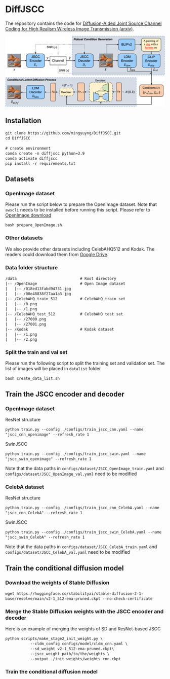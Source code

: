 # DiffJSCC

The repository contains the code for [Diffusion-Aided Joint Source Channel Coding for High Realism Wireless Image Transmission (arxiv)](https://arxiv.org/pdf/2404.17736). 

<img src="images/Main.png" alt="overview" width="700"/>


## Installation

    git clone https://github.com/mingyuyng/DiffJSCC.git
    cd DiffJSCC

    # create environment
    conda create -n diffjscc python=3.9
    conda activate diffjscc
    pip install -r requirements.txt

## Datasets

### OpenImage dataset

Please run the script below to prepare the OpenImage dataset. Note that `awscli` needs to be installed before running this script. Please refer to [OpenImage download](https://github.com/cvdfoundation/open-images-dataset#download-full-dataset-with-google-storage-transfer)

    bash prepare_OpenImage.sh

### Other datasets

We also provide other datasets including CelebAHQ512 and Kodak. The readers could download them from [Google Drive](https://drive.google.com/drive/folders/1bGWQNs_n5NUatOmRajsdQsLWfL7n3KE2?usp=drive_link).

### Data folder structure

```plaintext
/data                            # Root directory
|-- /OpenImage                   # Open Image dataset
|   |-- /018ed13fabd94731.jpg             
|   |-- /00e48838f27aa1a3.jpg         
|-- /CelebAHQ_train_512          # CelebAHQ train set
|   |-- /0.png              
|   |-- /1.png 
|-- /CelebAHQ_test_512           # CelebAHQ test set
|   |-- /27000.png              
|   |-- /27001.png
|-- /Kodak                       # Kodak dataset
|   |-- /1.png              
|   |-- /2.png 
```

### Split the train and val set

Please run the following script to split the training set and validation set. The list of images will be placed in `datalist` folder

    bash create_data_list.sh


## Train the JSCC encoder and decoder

### OpenImage dataset
    
ResNet structure
    
    python train.py --config ./configs/train_jscc_cnn.yaml --name "jscc_cnn_openimage" --refresh_rate 1

SwinJSCC

    python train.py --config ./configs/train_jscc_swin.yaml --name "jscc_swin_openimage" --refresh_rate 1

Note that the data paths in `configs/dataset/JSCC_OpenImage_train.yaml` and `configs/dataset/JSCC_OpenImage_val.yaml` need to be modified

### CelebA dataset
    
ResNet structure
    
    python train.py --config ./configs/train_jscc_cnn_CelebA.yaml --name "jscc_cnn_CelebA" --refresh_rate 1

SwinJSCC

    python train.py --config ./configs/train_jscc_swin_CelebA.yaml --name "jscc_swin_CelebA" --refresh_rate 1

Note that the data paths in `configs/dataset/JSCC_CelebA_train.yaml` and `configs/dataset/JSCC_CelebA_val.yaml` need to be modified


## Train the conditional diffusion model

### Download the weights of Stable Diffusion

    wget https://huggingface.co/stabilityai/stable-diffusion-2-1-base/resolve/main/v2-1_512-ema-pruned.ckpt --no-check-certificate

### Merge the Stable Diffusion weights with the JSCC encoder and decoder

Here is an example of merging the weights of SD and ResNet-based JSCC

    python scripts/make_stage2_init_weight.py \
               --cldm_config configs/model/cldm_cnn.yaml \
               --sd_weight v2-1_512-ema-pruned.ckpt\
               --jscc_weight path/to/the/weights \
               --output ./init_weights/weights_cnn.ckpt
    
### Train the conditional diffusion model

